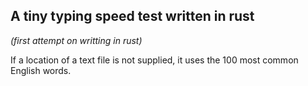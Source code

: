 ## A tiny typing speed test written in rust
*(first attempt on writting in rust)*

If a location of a text file is not supplied, it uses the 100 most common English words.


